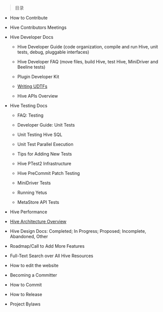 
> 目录

- How to Contribute

- Hive Contributors Meetings

- Hive Developer Docs

	- Hive Developer Guide (code organization, compile and run Hive, unit tests, debug, pluggable interfaces)

	- Hive Developer FAQ (move files, build Hive, test Hive, MiniDriver and Beeline tests)

	- Plugin Developer Kit

	- [Writing UDTFs]()

	- Hive APIs Overview

- Hive Testing Docs

	- FAQ: Testing

	- Developer Guide: Unit Tests

	- Unit Testing Hive SQL

	- Unit Test Parallel Execution

	- Tips for Adding New Tests

	- Hive PTest2 Infrastructure

	- Hive PreCommit Patch Testing

	- MiniDriver Tests

	- Running Yetus

	- MetaStore API Tests

- Hive Performance

- [Hive Architecture Overview](https://github.com/ZGG2016/hive-website/blob/master/Resources%20for%20Contributors/Hive%20Architecture%20Overview.md)

- Hive Design Docs:  Completed; In Progress; Proposed; Incomplete, Abandoned, Other

- Roadmap/Call to Add More Features

- Full-Text Search over All Hive Resources

- How to edit the website

- Becoming a Committer

- How to Commit

- How to Release

- Project Bylaws